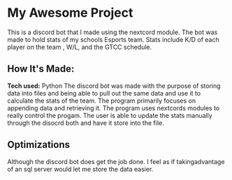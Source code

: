 # My Awesome Project
This is a discord bot that I made using the nextcord module. The bot was made to hold stats of my schools Esports team. Stats include K/D of each player on the team , W/L, and the GTCC schedule. 

## How It's Made:

**Tech used:** Python
The discord bot was made with the purpose of storing data into files and being able to pull out the same data and use it to calculate the stats of the team. The program primarily focuses on appending data and retrieving it. The program uses nextcords modules to really control the progam. The user is able to update the stats manually through the disocrd both and have it store into the file.


## Optimizations
Although the discord bot does get the job done. I feel as if takingadvantage of an sql server would let me store the data easier.







